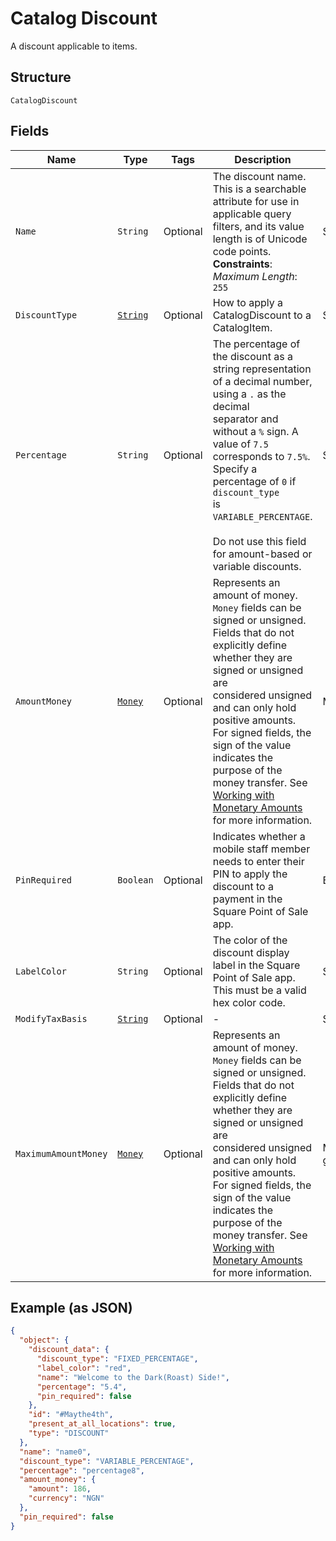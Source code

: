 
# Catalog Discount

A discount applicable to items.

## Structure

`CatalogDiscount`

## Fields

| Name | Type | Tags | Description | Getter |
|  --- | --- | --- | --- | --- |
| `Name` | `String` | Optional | The discount name. This is a searchable attribute for use in applicable query filters, and its value length is of Unicode code points.<br>**Constraints**: *Maximum Length*: `255` | String getName() |
| `DiscountType` | [`String`](../../doc/models/catalog-discount-type.md) | Optional | How to apply a CatalogDiscount to a CatalogItem. | String getDiscountType() |
| `Percentage` | `String` | Optional | The percentage of the discount as a string representation of a decimal number, using a `.` as the decimal<br>separator and without a `%` sign. A value of `7.5` corresponds to `7.5%`. Specify a percentage of `0` if `discount_type`<br>is `VARIABLE_PERCENTAGE`.<br><br>Do not use this field for amount-based or variable discounts. | String getPercentage() |
| `AmountMoney` | [`Money`](../../doc/models/money.md) | Optional | Represents an amount of money. `Money` fields can be signed or unsigned.<br>Fields that do not explicitly define whether they are signed or unsigned are<br>considered unsigned and can only hold positive amounts. For signed fields, the<br>sign of the value indicates the purpose of the money transfer. See<br>[Working with Monetary Amounts](https://developer.squareup.com/docs/build-basics/working-with-monetary-amounts)<br>for more information. | Money getAmountMoney() |
| `PinRequired` | `Boolean` | Optional | Indicates whether a mobile staff member needs to enter their PIN to apply the<br>discount to a payment in the Square Point of Sale app. | Boolean getPinRequired() |
| `LabelColor` | `String` | Optional | The color of the discount display label in the Square Point of Sale app. This must be a valid hex color code. | String getLabelColor() |
| `ModifyTaxBasis` | [`String`](../../doc/models/catalog-discount-modify-tax-basis.md) | Optional | - | String getModifyTaxBasis() |
| `MaximumAmountMoney` | [`Money`](../../doc/models/money.md) | Optional | Represents an amount of money. `Money` fields can be signed or unsigned.<br>Fields that do not explicitly define whether they are signed or unsigned are<br>considered unsigned and can only hold positive amounts. For signed fields, the<br>sign of the value indicates the purpose of the money transfer. See<br>[Working with Monetary Amounts](https://developer.squareup.com/docs/build-basics/working-with-monetary-amounts)<br>for more information. | Money getMaximumAmountMoney() |

## Example (as JSON)

```json
{
  "object": {
    "discount_data": {
      "discount_type": "FIXED_PERCENTAGE",
      "label_color": "red",
      "name": "Welcome to the Dark(Roast) Side!",
      "percentage": "5.4",
      "pin_required": false
    },
    "id": "#Maythe4th",
    "present_at_all_locations": true,
    "type": "DISCOUNT"
  },
  "name": "name0",
  "discount_type": "VARIABLE_PERCENTAGE",
  "percentage": "percentage8",
  "amount_money": {
    "amount": 186,
    "currency": "NGN"
  },
  "pin_required": false
}
```

